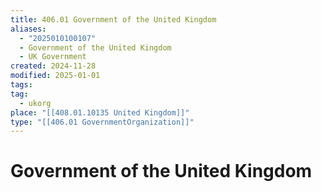 ```yaml
---
title: 406.01 Government of the United Kingdom
aliases:
  - "2025010100107"
  - Government of the United Kingdom
  - UK Government
created: 2024-11-28
modified: 2025-01-01
tags: 
tag:
  - ukorg
place: "[[408.01.10135 United Kingdom]]"
type: "[[406.01 GovernmentOrganization]]"
---
```

# Government of the United Kingdom
